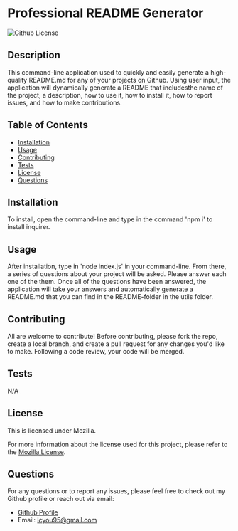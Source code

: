 # Professional README Generator
  ![Github License](https://img.shields.io/badge/License-Mozilla-yellow.svg)

  ## Description

  This command-line application used to quickly and easily generate a high-quality README.md for any of your projects on Github. Using user input, the application will dynamically generate a README that includesthe name of the project, a description, how to use it, how to install it, how to report issues, and how to make contributions.

  ## Table of Contents

  - [Installation](#installation)
  - [Usage](#usage)
  - [Contributing](#contributing)
  - [Tests](#tests)
  - [License](#license)
  - [Questions](#questions)

  ## Installation

  To install, open the command-line and type in the command 'npm i' to install inquirer.

  ## Usage

  After installation, type in 'node index.js' in your command-line. From there, a series of questions about your project will be asked. Please answer each one of the them. Once all of the questions have been answered, the application will take your answers and automatically generate a README.md that you can find in the README-folder in the utils folder.

  ## Contributing

  All are welcome to contribute! Before contributing, please fork the repo, create a local branch, and create a pull request for any changes you'd like to make. Following a code review, your code will be merged.

  ## Tests

  N/A
  
  ## License
  
  This is licensed under Mozilla.

  For more information about the license used for this project, please refer to the
  [Mozilla License](https://choosealicense.com/licenses/Mozilla/).


  ## Questions

  For any questions or to report any issues, please feel free to check out my Github profile or reach out via email:
  - [Github Profile](https://github.com/libbyou)
  - Email: <lcyou95@gmail.com>